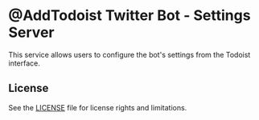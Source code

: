 # @AddTodoist Twitter Bot - Settings Server

This service allows users to configure the bot's settings from the Todoist interface.

## License

See the [LICENSE](./LICENSE.md) file for license rights and limitations.
